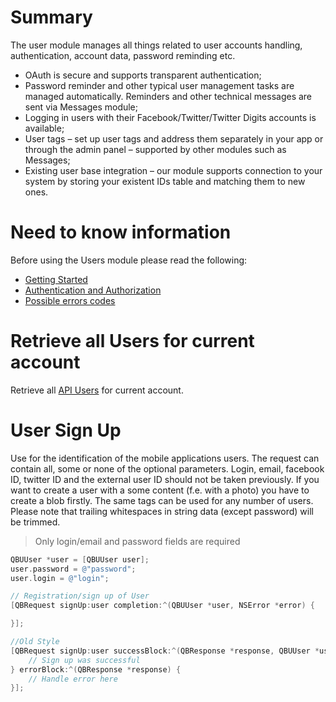 # Summary

The user module manages all things related to user accounts handling, authentication, account data, password reminding etc.

- OAuth is secure and supports transparent authentication;
- Password reminder and other typical user management tasks are managed automatically. Reminders and other technical messages are sent via Messages module;
- Logging in users with their Facebook/Twitter/Twitter Digits accounts is available;
- User tags – set up user tags and address them separately in your app or through the admin panel – supported by other modules such as Messages;
- Existing user base integration – our module supports connection to your system by storing your existent IDs table and matching them to new ones.

<span id="Need_to_known_information" class="on_page_navigation">
</span>

# Need to know information

Before using the Users module please read the following:

- [Getting Started]()
- [Authentication and Authorization]()
- [Possible errors codes]()

<span id="Retrive_Users" class="on_page_navigation">
</span>

# Retrieve all Users for current account

Retrieve all [API Users]() for current account.

<span id="User Sign UP" class="on_page_navigation">
</span>

# User Sign Up

Use for the identification of the mobile applications users. The request can contain all, some or none of the optional parameters. Login, email, facebook ID, twitter ID and the external user ID should not be taken previously. If you want to create a user with a some content (f.e. with a photo) you have to create a blob firstly. The same tags can be used for any number of users. Please note that trailing whitespaces in string data (except password) will be trimmed.

> Only login/email and password fields are required

```objectivec
QBUUser *user = [QBUUser user];
user.password = @"password";
user.login = @"login";

// Registration/sign up of User
[QBRequest signUp:user completion:^(QBUUser *user, NSError *error) {

}];

//Old Style
[QBRequest signUp:user successBlock:^(QBResponse *response, QBUUser *user) {
    // Sign up was successful
} errorBlock:^(QBResponse *response) {
    // Handle error here
}];
```
